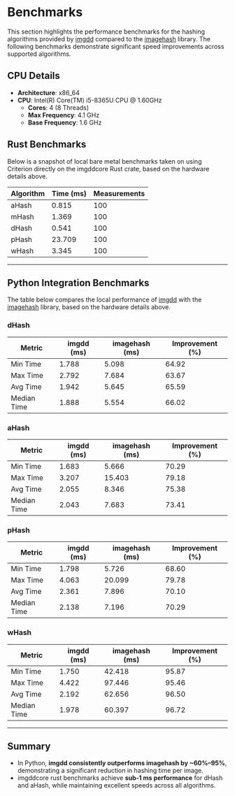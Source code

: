# Benchmarks

This section highlights the performance benchmarks for the hashing algorithms provided by [imgdd](https://github.com/aastopher/imgdd) compared to the [imagehash](https://github.com/JohannesBuchner/imagehash) library. The following benchmarks demonstrate significant speed improvements across supported algorithms.

## CPU Details

- **Architecture**: x86_64
- **CPU**: Intel(R) Core(TM) i5-8365U CPU @ 1.60GHz
    - **Cores**: 4 (8 Threads)
    - **Max Frequency**: 4.1 GHz
    - **Base Frequency**: 1.6 GHz

## Rust Benchmarks

Below is a snapshot of local bare metal benchmarks taken on using Criterion directly on the imgddcore Rust crate, based on the hardware details above.

|Algorithm|Time (ms)|Measurements|
|---|---|---|
|aHash|0.815|100|
|mHash|1.369|100|
|dHash|0.541|100|
|pHash|23.709|100|
|wHash|3.345|100|

---

## Python Integration Benchmarks

The table below compares the local performance of [imgdd](https://github.com/aastopher/imgdd) with the [imagehash](https://github.com/JohannesBuchner/imagehash) library, based on the hardware details above.

### dHash

|Metric|imgdd (ms)|imagehash (ms)|Improvement (%)|
|---|---|---|---|
|Min Time|1.788|5.098|64.92|
|Max Time|2.792|7.684|63.67|
|Avg Time|1.942|5.645|65.59|
|Median Time|1.888|5.554|66.02|

### aHash

|Metric|imgdd (ms)|imagehash (ms)|Improvement (%)|
|---|---|---|---|
|Min Time|1.683|5.666|70.29|
|Max Time|3.207|15.403|79.18|
|Avg Time|2.055|8.346|75.38|
|Median Time|2.043|7.683|73.41|

### pHash

|Metric|imgdd (ms)|imagehash (ms)|Improvement (%)|
|---|---|---|---|
|Min Time|1.798|5.726|68.60|
|Max Time|4.063|20.099|79.78|
|Avg Time|2.361|7.896|70.10|
|Median Time|2.138|7.196|70.29|

### wHash

|Metric|imgdd (ms)|imagehash (ms)|Improvement (%)|
|---|---|---|---|
|Min Time|1.750|42.418|95.87|
|Max Time|4.422|97.446|95.46|
|Avg Time|2.192|62.656|96.50|
|Median Time|1.978|60.397|96.72|

---

## Summary

- In Python, **imgdd consistently outperforms imagehash by ~60%–95%**, demonstrating a significant reduction in hashing time per image.
- imgddcore rust benchmarks achieve **sub-1 ms performance** for dHash and aHash, while maintaining excellent speeds across all algorithms.

